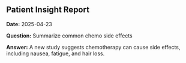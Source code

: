 
## Patient Insight Report

**Date:** 2025-04-23

**Question:**
Summarize common chemo side effects

**Answer:**
A new study suggests chemotherapy can cause side effects, including nausea, fatigue, and hair loss.
